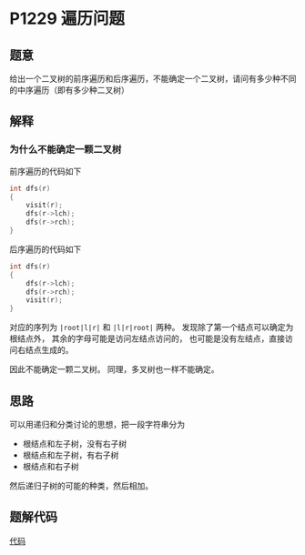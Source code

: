 # P1229 遍历问题 

## 题意

给出一个二叉树的前序遍历和后序遍历，不能确定一个二叉树，请问有多少种不同的中序遍历（即有多少种二叉树）

## 解释

### 为什么不能确定一颗二叉树

前序遍历的代码如下

```cpp
int dfs(r)
{
    visit(r);
    dfs(r->lch);
    dfs(r->rch);
}
```

后序遍历的代码如下

```cpp
int dfs(r)
{
    dfs(r->lch);
    dfs(r->rch);
    visit(r);
}
```

对应的序列为 `|root|l|r|` 和 `|l|r|root|` 两种。
发现除了第一个结点可以确定为根结点外，
其余的字母可能是访问左结点访问的，
也可能是没有左结点，直接访问右结点生成的。

因此不能确定一颗二叉树。
同理，多叉树也一样不能确定。


## 思路

可以用递归和分类讨论的思想，把一段字符串分为

* 根结点和左子树，没有右子树
* 根结点和左子树，有右子树
* 根结点和右子树

然后递归子树的可能的种类，然后相加。

## 题解代码

[代码](main.cpp)